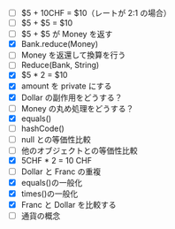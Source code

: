 - [ ] $5 + 10CHF = $10（レートが 2:1 の場合）
- [ ] $5 + $5 = $10
- [ ] $5 + $5 が Money を返す
- [x] Bank.reduce(Money)
- [ ] Money を返還して換算を行う
- [ ] Reduce(Bank, String)
- [x] $5 \* 2 = $10
- [x] amount を private にする
- [x] Dollar の副作用をどうする？
- [ ] Money の丸め処理をどうする？
- [x] equals()
- [ ] hashCode()
- [ ] null との等価性比較
- [ ] 他のオブジェクトとの等価性比較
- [x] 5CHF \* 2 = 10 CHF
- [ ] Dollar と Franc の重複
- [x] equals()の一般化
- [x] times()の一般化
- [x] Franc と Dollar を比較する
- [ ] 通貨の概念
